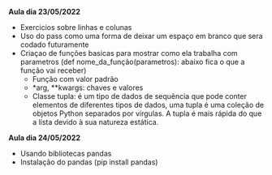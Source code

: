 **Aula dia 23/05/2022**

- Exercicios sobre linhas e colunas
- Uso do pass como uma forma de deixar um espaço em branco que sera codado futuramente
- Criaçao de funções basicas para mostrar como ela trabalha com parametros (def nome_da_função(parametros): abaixo fica o que a função vai receber)
    - Função com valor padrão
    - *arg, **kwargs: chaves e valores 
    - Classe tupla: é um tipo de dados de sequência que pode conter elementos de diferentes tipos de dados, uma tupla é uma coleção de objetos Python separados por vírgulas. A tupla é mais rápida do que a lista devido à sua natureza estática.

**Aula dia 24/05/2022**   

- Usando bibliotecas pandas
- Instalação do pandas (pip install pandas)